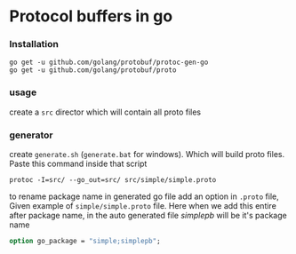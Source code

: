 # Protocol buffers in go

### Installation

```shell
go get -u github.com/golang/protobuf/protoc-gen-go
go get -u github.com/golang/protobuf/proto
```

### usage

create a `src` director which will contain all proto files

### generator

create `generate.sh` (`generate.bat` for windows). Which will build proto files. Paste this command inside that script

```shell
protoc -I=src/ --go_out=src/ src/simple/simple.proto
```

to rename package name in generated go file add an option in `.proto` file, Given example of `simple/simple.proto` file. Here when we add this entire after package name, in the auto generated file _simplepb_ will be it's package name

```proto
option go_package = "simple;simplepb";
```
